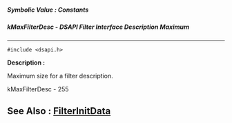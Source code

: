 ##### Symbolic Value : Constants
##### kMaxFilterDesc - DSAPI Filter Interface Description Maximum
---
```
#include <dsapi.h>
```
**Description :**

Maximum size for a filter description.

kMaxFilterDesc - 255

**See Also :**
[FilterInitData](/reference/Data/FilterInitData)
---

